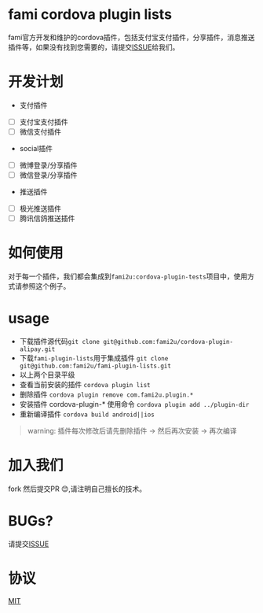 # fami cordova plugin lists
fami官方开发和维护的cordova插件，包括支付宝支付插件，分享插件，消息推送插件等，如果没有找到您需要的，请提交[ISSUE](https://github.com/fami2u/fami-plugin-lists/issues)给我们。
# 开发计划
- 支付插件
- [ ] 支付宝支付插件
- [ ] 微信支付插件
- social插件
- [ ] 微博登录/分享插件
- [ ] 微信登录/分享插件
- 推送插件
- [ ] 极光推送插件
- [ ] 腾讯信鸽推送插件

# 如何使用
对于每一个插件，我们都会集成到`fami2u:cordova-plugin-tests`项目中，使用方式请参照这个例子。

# usage

- 下载插件源代码`git clone git@github.com:fami2u/cordova-plugin-alipay.git`
- 下载`fami-plugin-lists`用于集成插件 `git clone git@github.com:fami2u/fami-plugin-lists.git`
- 以上两个目录平级
- 查看当前安装的插件 `cordova plugin list`
- 删除插件 `cordova plugin remove com.fami2u.plugin.*`
- 安装插件 cordova-plugin-* 使用命令  `cordova plugin add ../plugin-dir` 
- 重新编译插件 `cordova build android||ios`

> warning:
> 插件每次修改后请先删除插件 -> 然后再次安装 -> 再次编译

# 加入我们
fork 然后提交PR 😊,请注明自己擅长的技术。
# BUGs?
请提交[ISSUE](https://github.com/fami2u/fami-plugin-lists/issues)
# 协议
[MIT](http://opensource.org/licenses/MIT)



